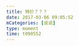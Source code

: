 ```yaml
---
title: 特价？？？
date: 2017-03-06 09:05:52
mCategories: [说说]
type: moment
time: t090552
---
```


<div id="pics-20170306090552"></div>

<script src="/lib/moment/pics.js"></script>
<script>
var data = [
    {"link": "2017-03-06_000000.jpeg", "type": "shuoshuo"}
];
picsRender(data, "pics-20170306090552");
</script>

